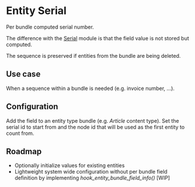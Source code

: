 # Entity Serial

Per bundle computed serial number.

The difference with the
[Serial](https://www.drupal.org/project/serial) module 
is that the field value is not stored but computed.

The sequence is preserved if entities from the bundle
are being deleted.

## Use case

When a sequence within a bundle is needed (e.g. invoice number, ...).

## Configuration

Add the field to an entity type bundle (e.g. _Article_ content type).
Set the serial id to start from and the node id that will be used 
as the first entity to count from. 

## Roadmap

- Optionally initialize values for existing entities
- Lightweight system wide configuration without per bundle field definition by implementing
 _hook_entity_bundle_field_info()_ [WIP]
